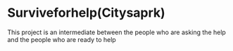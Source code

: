# Surviveforhelp(Citysaprk)
This project is an intermediate between the people who are asking the help and the people who are ready to help
